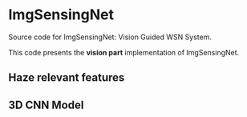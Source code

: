 # ImgSensingNet

Source code for ImgSensingNet: Vision Guided WSN System.

This code presents the __vision part__ implementation of ImgSensingNet.

## Haze relevant features

## 3D CNN Model
